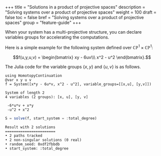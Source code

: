 +++
title = "Solutions in a product of projective spaces"
description = "Solving systems over a product of projective spaces"
weight = 100
draft = false
toc = false
bref = "Solving systems over a product of projective spaces"
group = "feature-guide"
+++

When your system has a multi-projective structure, you can declare variables groups for accelerating the computations.

Here is a simple example for the following system defined over $\mathbb{CP}^1\times  \mathbb{CP}^1$:

$$f(u,y,u,v) = \begin{bmatrix} xy - 6uv\\\ x^2 - u^2 \end{bmatrix}.$$

The Julia code for the variable groups $\{x,y\}$ and $\{u,v\}$ is as follows.

```julia-repl
using HomotopyContinuation
@var x y u v
f = System([x*y - 6u*v, x^2 - u^2], variable_groups=[[x,u], [y,v]])
```
```
System of length 2
4 variables (2 groups): [x, u], [y, v]

 -6*u*v + x*y
 -u^2 + x^2
```
```julia
S = solve(f, start_system = :total_degree)
```
```
Result with 2 solutions
=======================
• 2 paths tracked
• 2 non-singular solutions (0 real)
• random_seed: 0xdf2fbbdb
• start_system: :total_degree
```
